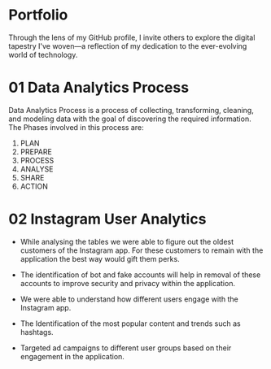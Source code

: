 # Portfolio
Through the lens of my GitHub profile, I invite others to explore the digital tapestry I've woven—a reflection of my dedication to the ever-evolving world of technology.

# 01 Data Analytics Process
Data Analytics Process is a process of collecting, transforming, cleaning, and modeling data with the goal of discovering the required information.
The Phases involved in this process are:
1) PLAN
2) PREPARE
3) PROCESS
4) ANALYSE
5) SHARE
6) ACTION

# 02 Instagram User Analytics
* While analysing the tables we were able to figure out the oldest customers of the Instagram app. For these customers to remain with the application the best way would gift them perks.

* The identification of bot and fake accounts will help in removal of these accounts to improve security and privacy within the application.
  
* We were able to understand how different users engage with the Instagram app.
  
* The Identification of the most popular content and trends such as hashtags.

* Targeted ad campaigns to different user groups based on their engagement in the application.
